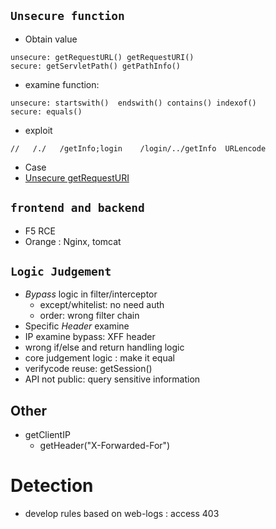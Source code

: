 ## `Unsecure function`
- Obtain value
```
unsecure: getRequestURL() getRequestURI()
secure: getServletPath() getPathInfo()
```
- examine function: 
```
unsecure: startswith()  endswith() contains() indexof()
secure: equals()
```
- exploit

```
//   /./   /getInfo;login    /login/../getInfo  URLencode
```
- Case
- [Unsecure getRequestURI](https://www.jianshu.com/p/58b60311b5cf)



## `frontend and backend`
- F5 RCE
- Orange : Nginx, tomcat


## `Logic Judgement`
- *Bypass* logic in filter/interceptor
  - except/whitelist: no need auth
  - order: wrong filter chain
- Specific _Header_ examine 
- IP examine bypass: XFF header
- wrong if/else and return handling logic
- core judgement logic : make it equal
- verifycode reuse: getSession()
- API not public: query sensitive information


## Other
- getClientIP
  - getHeader("X-Forwarded-For")


# Detection
- develop rules based on web-logs : access 403
